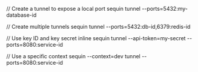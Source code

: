 // Create a tunnel to expose a local port
sequin tunnel --ports=5432:my-database-id

// Create multiple tunnels
sequin tunnel --ports=5432:db-id,6379:redis-id

// Use key ID and key secret inline
sequin tunnel --api-token=my-secret --ports=8080:service-id

// Use a specific context
sequin --context=dev tunnel --ports=8080:service-id
